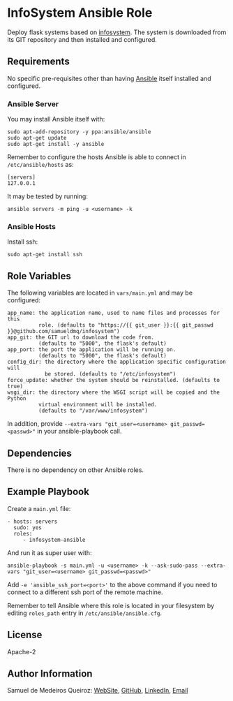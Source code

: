 # InfoSystem Ansible Role

Deploy flask systems based on
[infosystem](https://github.com/samueldmq/infosystem). The system is downloaded
from its GIT repository and then installed and configured.

## Requirements

No specific pre-requisites other than having [Ansible](https://www.ansible.com)
itself installed and configured.

### Ansible Server

You may install Ansible itself with:

    sudo apt-add-repository -y ppa:ansible/ansible
    sudo apt-get update
    sudo apt-get install -y ansible

Remember to configure the hosts Ansible is able to connect in
`/etc/ansible/hosts` as:

    [servers]
    127.0.0.1

It may be tested by running:

    ansible servers -m ping -u <username> -k

### Ansible Hosts

Install ssh:

    sudo apt-get install ssh

## Role Variables

The following variables are located in `vars/main.yml` and may be configured:

    app_name: the application name, used to name files and processes for this
              role. (defaults to "https://{{ git_user }}:{{ git_passwd }}@github.com/samueldmq/infosystem")
    app_git: the GIT url to download the code from.
              (defaults to "5000", the flask's default)
    app_port: the port the application will be running on.
              (defaults to "5000", the flask's default)
    config_dir: the directory where the application specific configuration will
                be stored. (defaults to "/etc/infosystem")
    force_update: whether the system should be reinstalled. (defaults to true)
    wsgi_dir: the directory where the WSGI script will be copied and the Python
              virtual environment will be installed.
              (defaults to "/var/www/infosystem")

In addition, provide `--extra-vars "git_user=<username> git_passwd=<passwd>"`
in your ansible-playbook call.

## Dependencies

There is no dependency on other Ansible roles.

## Example Playbook

Create a `main.yml` file:

    - hosts: servers
      sudo: yes
      roles:
         - infosystem-ansible

And run it as super user with:

    ansible-playbook -s main.yml -u <username> -k --ask-sudo-pass --extra-vars "git_user=<username> git_passwd=<passwd>"

Add `-e 'ansible_ssh_port=<port>'` to the above command if you need to connect
to a different ssh port of the remote machine.

Remember to tell Ansible where this role is located in your filesystem by
editing `roles_path` entry in `/etc/ansible/ansible.cfg`.

## License

Apache-2

## Author Information

Samuel de Medeiros Queiroz: [WebSite](http://www.samueldmq.com),
[GitHub](https://github.com/samueldmq),
[LinkedIn](https://br.linkedin.com/in/samueldmq),
[Email](mailto:samueldmq@gmail.com)